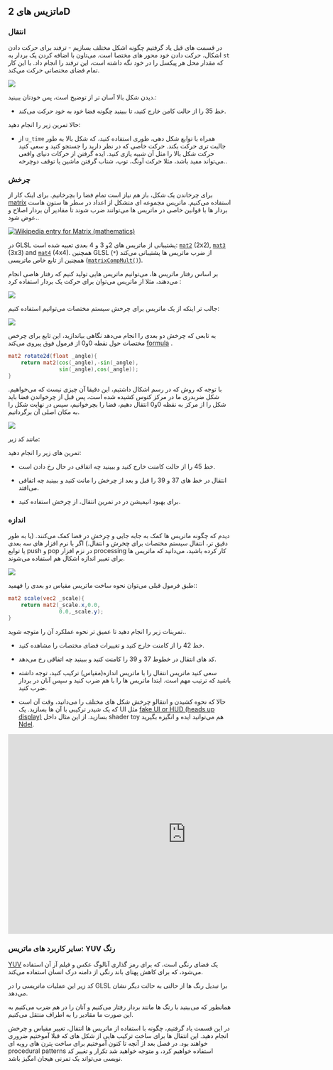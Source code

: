 ## ماتزیس های 2D

<canvas id="custom" class="canvas" data-fragment-url="matrix.frag"  width="700px" height="200px"></canvas>

### انتقال

در قسمت های قبل یاد گرفتیم چگونه اشکل مختلف بسازیم - ترفند برای حرکت دادن اشکال، حرکت دادن خود محور های مختصا است. می‌تاون با اضافه کردن یک بردار به ```st``` که مقدار محل هر پیکسل را در خود نگه داشته است، این ترفند را انجام داد. با این کار تمام فضای محتصاتی حرکت می‌کند.

![](translate.jpg)

دیدن شکل بالا آسان تر از توضیح است، پس خودتان ببینید.:

* خط 35 را از حالت کامن خارج کنید، تا ببینید چگونه فضا خود به خود حرکت می‌کند.

<div class="codeAndCanvas" data="cross-translate.frag"></div>

حالا تمرین زیر را انجام دهید:

* از ```u_time``` همراه با توابع شکل دهی، طوری استفاده کنید، که شکل بالا به طور جالبت تری حرکت بکند. حرکت خاصی که در نظر دارید را جستجو کنید و سعی کنید حرکت شکل بالا را مثل آن شبیه یازی کنید. ایده گرفتن از حرکات دنیای واقعی می‌تواند مفید باشد، مثلا حرکت آونگ، توپ، شتاب گرفتن ماشین یا توقف دوچرخه..

### چرخش

برای چرخاندن یک شکل، باز هم نیاز است تمام فضا را بچرخانیم. برای اینک کار از [matrix](http://en.wikipedia.org/wiki/Matrix_%28mathematics%29) استفاده می‌کنیم. ماتریس مجموعه ای متشکل از اعداد در سطر ها ستون هاست بردار ها با قوانین خاصی در ماتریس ها می‌توانند ضرب شوند تا مقادیر آن بردار اصلاح و عوض شود..

[![Wikipedia entry for Matrix (mathematics) ](matrixes.png)](https://en.wikipedia.org/wiki/Matrix)

در GLSL پشتیبانی از ماتریس های 2و 3 و 4 بعدی تعبیه شده است: [```mat2```](../glossary/?search=mat2) (2x2), [```mat3```](../glossary/?search=mat3) (3x3) and [```mat4```](../glossary/?search=mat4) (4x4). همچنین GLSL از ضرب ماتریس ها پشتیبانی می‌کند  (```*```) همچنین از تابع خاص ماتریسی ([```matrixCompMult()```](../glossary/?search=matrixCompMult)).

بر اساس رفتار ماتریس ها، می‌توانیم ماتریس هایی تولید کنیم که رفتار هاصی انجام می‌دهند، مثلا از ماتریس می‌توان برای  حرکت یک بردار استفاده کرد :

![](3dtransmat.png)

جالب تر اینکه از یک ماتریس برای چرخش سیستم مختصات می‌توانیم استفاده کنیم:

![](rotmat.png)

به تابعی که چرخش دو بعدی را انجام می‌دهد نگاهی بیاندازید، این تابع برای چرخص مختصات حول نقطه 0و0 از فرمول فوق پیروی می‌کند [formula](http://en.wikipedia.org/wiki/Rotation_matrix) .

```glsl
mat2 rotate2d(float _angle){
    return mat2(cos(_angle),-sin(_angle),
                sin(_angle),cos(_angle));
}
```

با توجه که روش که در رسم اشکال داشتیم، این دقیقا آن چیزی نیست که می‌خواهیم. شکل ضربدری ما در مرکز کنوس کشیده شده است، پس قبل از چرخواندن فضا باید شکل را از مرکز به نقظه 0و0 انتقال دهیم، فضا را بچرخوانیم، سپس در نهایت شکل را به مکان اصلی آن برگردانیم.

![](rotate.jpg)

مانند کد زیر:

<div class="codeAndCanvas" data="cross-rotate.frag"></div>

تمرین های زیر را انجام دهید:

* خط 45 را از حالت کامنت خارج کنید و ببینید چه اتفاقی در حال رخ دادن است.

* انتقال در خط های 37 و 39 را قبل و بعد از چرخش را مانت کنید و ببینید چه اتفاقی می‌افتد.

* برای بهبود انیمیشن در در تمرین انتقال، از چرخش استفاده کنید.

### اندازه

دیدم که چگونه ماتریس ها کمک به جابه جایی و چرخش در فضا کمک می‌کنند. (یا به طور دقیق تر، انتقال سیستم مختصات برای چخرش و انتقال.) اگر با نرم افزار های سه بعدی یا توابع push و pop در نزم افزار processing کار کرده باشید، می‌دانید که ماتریس ها برای تغییر اندازه اشکال هم استفاده می‌شوند.

![](scale.png)

طبق فرمول قبلی می‌توان نحوه ساخت ماتریس مقیاس دو بعدی را فهمید::

```glsl
mat2 scale(vec2 _scale){
    return mat2(_scale.x,0.0,
                0.0,_scale.y);
}
```

<div class="codeAndCanvas" data="cross-scale.frag"></div>

تمرینات زیر را انجام دهید تا عمیق تر نحوه عملکرد آن را متوجه شوید..

* خط 42 را از کامنت خارج کنید و تغییرات فضای مختصات را مشاهده کنید.

* کد های انتقال در خطوط 37 و 39 را کامنت کنید و ببینید چه اتفاقی رخ می‌دهد.

* سعی کنید ماتریس انتقال را با ماتریس اندازه(مقیاس) ترکیب کنید، توجه داشته باشید که ترتیب مهم است. ابتدا ماتریس ها را با هم ضرب کنید و سپس آنان در برداز ضرب کنید.

* حالا که نحوه کشیدن و انتقالو چرخش شکل های مختلف را می‌دانید، وقت آن است که یک شیدر ترکیبی با آن ها بسازید. یک UI مثل [fake UI or HUD (heads up display)](https://www.pinterest.com/patriciogonzv/huds/) بسازید. از این مثال داخل shader toy هم می‌توانید ایده و انگیزه بگیرید [Ndel](https://www.shadertoy.com/user/ndel).

<iframe width="800" height="450" frameborder="0" src="https://www.shadertoy.com/embed/4s2SRt?gui=true&t=10&paused=true" allowfullscreen></iframe>

### سایر کاربرد های ماتریس: YUV رنگ

[YUV](http://en.wikipedia.org/wiki/YUV) یک فضای رنگی است، که برای رمز گذاری آنالوگ عکس و فیلم آز آن استفاده می‌شود، که برای کاهش پهنای باند رنگی از دامنه درک انسان استفاده می‌کند.

کد زیر این عملیات ماتریسی را در GLSL برا تبدیل رنگ ها از حالتی به حالت دیگر نشان می‌دهد.

<div class="codeAndCanvas" data="yuv.frag"></div>

همانطور که می‌بینید با رنگ ها مانند بردار رفتار می‌کنیم و آنان را در هم ضرب می‌کنیم به این صورت ما مقادیر را به اطراف منتقل می‌کنیم.

در این قسمت یاد گرفتیم، چگونه با استفاده از ماتریس ها انتقال، تغییر مقیاس و چرخش انجام دهید. این انتقال ها برای ساخت ترکیب هایی از شکل های که قبلا آموختیم ضروری خواهند بود. در فصل بعد از آنچه تا کنون آموختیم برای ساخت پترن های رویه ای procedural patterns استفاده خواهیم کرد، و متوجه خواهید شد تکرار و تغییر کد نویسی می‌تواند یک تمرنی هیجان امگیز باشد.
